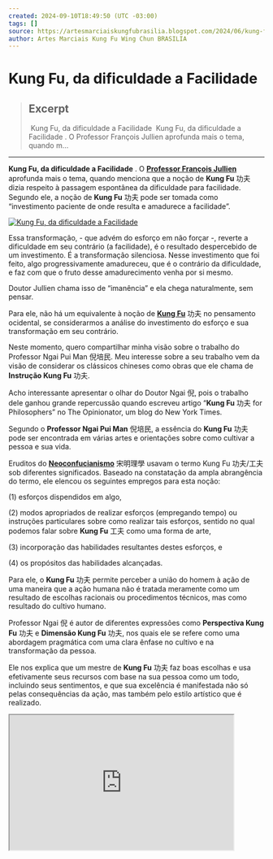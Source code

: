 ```yaml
---
created: 2024-09-10T18:49:50 (UTC -03:00)
tags: []
source: https://artesmarciaiskungfubrasilia.blogspot.com/2024/06/kung-fu-da-dificuldade-facilidade.html
author: Artes Marciais Kung Fu Wing Chun BRASILIA
---
```


# Kung Fu, da dificuldade a Facilidade

> ## Excerpt
>  Kung Fu, da dificuldade a Facilidade  Kung Fu, da dificuldade a Facilidade  . O Professor François Jullien  aprofunda mais o tema, quando m...

---
**Kung Fu, da dificuldade a Facilidade** . O **[Professor François Jullien](https://pt.wikipedia.org/wiki/Fran%C3%A7ois_Jullien)** aprofunda mais o tema, quando menciona que a noção de **Kung Fu** 功夫 dizia respeito à passagem espontânea da dificuldade para facilidade. Segundo ele, a noção de **Kung Fu** 功夫 pode ser tomada como “investimento paciente de onde resulta e amadurece a facilidade”.

[![Kung Fu, da dificuldade a Facilidade](https://blogger.googleusercontent.com/img/b/R29vZ2xl/AVvXsEjuBKyirwC9XJOuMhd1-ew9Li1wm-7MSP41hb5Z35PwvpYUoI1Hoj_UuQOyzweU5RwbyIaR4QnPBIT3_eQohWAcTGKU9TRKgNkV-xV86KedIO-WioLSMcktJDAokQw2TUPc6NiLQMqfyEnZMsBltjfS4e4sFVTJWEPtasJOUQWXwmbW0-sBL1qF3KiJNLg/w467-h267/_801599e8-56df-4053-9876-2ff9826bef01.jpg)](https://blogger.googleusercontent.com/img/b/R29vZ2xl/AVvXsEjuBKyirwC9XJOuMhd1-ew9Li1wm-7MSP41hb5Z35PwvpYUoI1Hoj_UuQOyzweU5RwbyIaR4QnPBIT3_eQohWAcTGKU9TRKgNkV-xV86KedIO-WioLSMcktJDAokQw2TUPc6NiLQMqfyEnZMsBltjfS4e4sFVTJWEPtasJOUQWXwmbW0-sBL1qF3KiJNLg/s1792/_801599e8-56df-4053-9876-2ff9826bef01.jpg)

  

Essa transformação, - que advém do esforço em não forçar -, reverte a dificuldade em seu contrário (a facilidade), é o resultado despercebido de um investimento. É a transformação silenciosa. Nesse investimento que foi feito, algo progressivamente amadureceu, que é o contrário da dificuldade, e faz com que o fruto desse amadurecimento venha por si mesmo.

Doutor Jullien chama isso de “imanência” e ela chega naturalmente, sem pensar.

Para ele, não há um equivalente à noção de **[Kung Fu](https://artesmarciaiskungfubrasilia.blogspot.com/2024/06/kung-fu-uma-visao-confuciana.html)** 功夫 no pensamento ocidental, se considerarmos a análise do investimento do esforço e sua transformação em seu contrário.

Neste momento, quero compartilhar minha visão sobre o trabalho do Professor Ngai Pui Man 倪培民. Meu interesse sobre a seu trabalho vem da visão de considerar os clássicos chineses como obras que ele chama de **Instrução Kung Fu** 功夫.

Acho interessante apresentar o olhar do Doutor Ngai 倪, pois o trabalho dele ganhou grande repercussão quando escreveu artigo “**Kung Fu** 功夫 for Philosophers” no The Opinionator, um blog do New York Times.

Segundo o **Professor Ngai Pui Man** 倪培民, a essência do **Kung Fu** 功夫 pode ser encontrada em várias artes e orientações sobre como cultivar a pessoa e sua vida.

Eruditos do **[Neoconfucianismo](https://pt.wikipedia.org/wiki/Neoconfucionismo)** [](https://pt.wikipedia.org/wiki/Neoconfucionismo)宋明理學 usavam o termo Kung Fu 功夫/工夫 sob diferentes significados. Baseado na constatação da ampla abrangência do termo, ele elencou os seguintes empregos para esta noção:

(1) esforços dispendidos em algo,

(2) modos apropriados de realizar esforços (empregando tempo) ou instruções particulares sobre como realizar tais esforços, sentido no qual podemos falar sobre **Kung Fu** 工夫 como uma forma de arte,

(3) incorporação das habilidades resultantes destes esforços, e

(4) os propósitos das habilidades alcançadas.

Para ele, o **Kung Fu** 功夫 permite perceber a união do homem à ação de uma maneira que a ação humana não é tratada meramente como um resultado de escolhas racionais ou procedimentos técnicos, mas como resultado do cultivo humano.

Professor Ngai 倪 é autor de diferentes expressões como **Perspectiva Kung Fu** 功夫 e **Dimensão Kung Fu** 功夫, nos quais ele se refere como uma abordagem pragmática com uma clara ênfase no cultivo e na transformação da pessoa.

Ele nos explica que um mestre de **Kung Fu** 功夫 faz boas escolhas e usa efetivamente seus recursos com base na sua pessoa como um todo, incluindo seus sentimentos, e que sua excelência é manifestada não só pelas consequências da ação, mas também pelo estilo artístico que é realizado.

<iframe allowfullscreen="" height="266" src="https://www.youtube.com/embed/sYCGk-d5v8g" width="441" youtube-src-id="sYCGk-d5v8g"></iframe>
